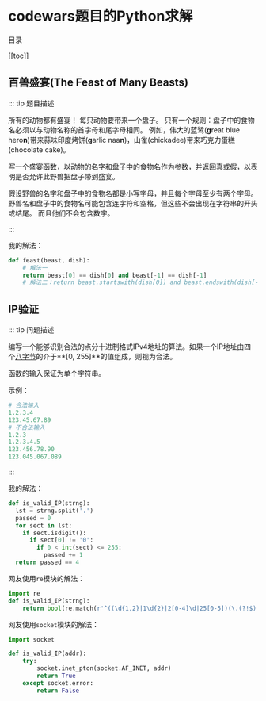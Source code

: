 # codewars题目的Python求解

目录

[[toc]]

## 百兽盛宴(The Feast of Many Beasts)

::: tip 题目描述

所有的动物都有盛宴！ 每只动物要带来一个盘子。 只有一个规则：盘子中的食物名必须以与动物名称的首字母和尾字母相同。 例如，伟大的蓝鹭(**g**reat blue hero**n**)带来蒜味印度烤饼(**g**arlic naa**n**)，山雀(chickadee)带来巧克力蛋糕(chocolate cake)。

写一个盛宴函数，以动物的名字和盘子中的食物名作为参数，并返回真或假，以表明是否允许此野兽把盘子带到盛宴。

假设野兽的名字和盘子中的食物名都是小写字母，并且每个字母至少有两个字母。 野兽名和盘子中的食物名可能包含连字符和空格，但这些不会出现在字符串的开头或结尾。 而且他们不会包含数字。

:::

我的解法：

```python
def feast(beast, dish):
    # 解法一
    return beast[0] == dish[0] and beast[-1] == dish[-1]
	# 解法二：return beast.startswith(dish[0]) and beast.endswith(dish[-1])
```

## IP验证

::: tip 问题描述

编写一个能够识别合法的点分十进制格式IPv4地址的算法。如果一个IP地址由四个[八字节](https://zh.wikipedia.org/zh-cn/%E5%85%AB%E4%BD%8D%E5%85%83%E7%B5%84)的介于**[0, 255]**的值组成，则视为合法。

函数的输入保证为单个字符串。

示例：

```python
# 合法输入
1.2.3.4
123.45.67.89
# 不合法输入
1.2.3
1.2.3.4.5
123.456.78.90
123.045.067.089
```

:::

我的解法：

```python
def is_valid_IP(strng):
  lst = strng.split('.')
  passed = 0
  for sect in lst:
    if sect.isdigit():
      if sect[0] != '0':
        if 0 < int(sect) <= 255:
          passed += 1
  return passed == 4
```

网友使用`re`模块的解法：

```python
import re
def is_valid_IP(strng):
    return bool(re.match(r'^((\d{1,2}|1\d{2}|2[0-4]\d|25[0-5])(\.(?!$)|$)){4}(?=$)',strng))
```

网友使用`socket`模块的解法：

```python
import socket

def is_valid_IP(addr):
    try:
        socket.inet_pton(socket.AF_INET, addr)
        return True
    except socket.error:
        return False
```
